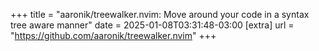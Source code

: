 +++
title = "aaronik/treewalker.nvim: Move around your code in a syntax tree aware manner"
date = 2025-01-08T03:31:48-03:00
[extra]
url = "https://github.com/aaronik/treewalker.nvim"
+++
